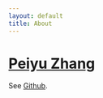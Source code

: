```yaml
---
layout: default
title: About
---
```


# [Peiyu Zhang](https://yamt.netlify.app/)
See [Github](https://github.com/PandaSekh/Jekyll-YAMT).
